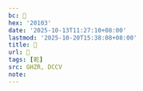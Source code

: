 ```yaml
---
bc: 𠄃
hex: '20103'
date: '2025-10-13T11:27:10+08:00'
lastmod: '2025-10-20T15:38:08+08:00'
title: 󰖀
url: 󰖀
tags: [乾]
src: GHZR, DCCV
note:
---
```

